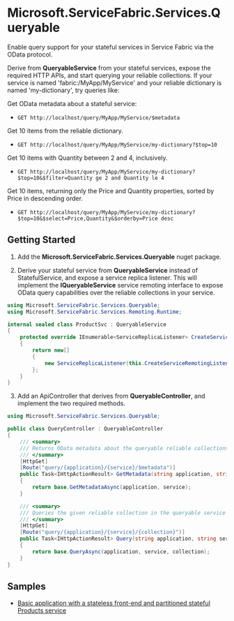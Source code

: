 # Microsoft.ServiceFabric.Services.Queryable

Enable query support for your stateful services in Service Fabric via the OData protocol.

Derive from **QueryableService** from your stateful services, expose the required HTTP APIs, and start querying your reliable collections.  If your service is named 'fabric:/MyApp/MyService' and your reliable dictionary is named 'my-dictionary', try queries like:

Get OData metadata about a stateful service:
- ```GET http://localhost/query/MyApp/MyService/$metadata```

Get 10 items from the reliable dictionary.
- ```GET http://localhost/query/MyApp/MyService/my-dictionary?$top=10```

Get 10 items with Quantity between 2 and 4, inclusively.
- ```GET http://localhost/query/MyApp/MyService/my-dictionary?$top=10&$filter=Quantity ge 2 and Quantity le 4```

Get 10 items, returning only the Price and Quantity properties, sorted by Price in descending order.
- ```GET http://localhost/query/MyApp/MyService/my-dictionary?$top=10&$select=Price,Quantity&$orderby=Price desc```

## Getting Started

1. Add the **Microsoft.ServiceFabric.Services.Queryable** nuget package.

2. Derive your stateful service from **QueryableService** instead of StatefulService, and expose a service replica listener.  This will implement the **IQueryableService** service remoting interface to expose OData query capabilities over the reliable collections in your service.

```csharp
using Microsoft.ServiceFabric.Services.Queryable;
using Microsoft.ServiceFabric.Services.Remoting.Runtime;

internal sealed class ProductSvc : QueryableService
{
	protected override IEnumerable<ServiceReplicaListener> CreateServiceReplicaListeners()
	{
		return new[]
		{
			new ServiceReplicaListener(this.CreateServiceRemotingListener),
		};
	}
}
```

3. Add an ApiController that derives from **QueryableController**, and implement the two required methods.

```csharp
using Microsoft.ServiceFabric.Services.Queryable;

public class QueryController : QueryableController
{
	/// <summary>
	/// Returns OData metadata about the queryable reliable collections and types in the application/service.
	/// </summary>
	[HttpGet]
	[Route("query/{application}/{service}/$metadata")]
	public Task<IHttpActionResult> GetMetadata(string application, string service)
	{
		return base.GetMetadataAsync(application, service);
	}

	/// <summary>
	/// Queries the given reliable collection in the queryable service using the OData query language.
	/// </summary>
	[HttpGet]
	[Route("query/{application}/{service}/{collection}")]
	public Task<IHttpActionResult> Query(string application, string service, string collection)
	{
		return base.QueryAsync(application, service, collection);
	}
}
```

## Samples

- [Basic application with a stateless front-end and partitioned stateful Products service](samples/Basic)
